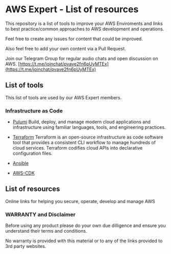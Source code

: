 # AWS Expert - List of resources

This repository is a list of tools to improve your AWS Enviroments and links to best practice/common approaches to AWS development and operations.

Feel free to create any issues for content that could be improved.

Also feel free to add your own content via a Pull Request.

Join our Telegram Group for regular audio chats and open discussion on AWS.
[https://t.me/joinchat/pvave2fn6pUyMTEx](https://t.me/joinchat/pvave2fn6pUyMTEx)

## List of tools

This list of tools are used by our AWS Expert members.

### Infrastructure as Code

- [Pulumi](https://www.pulumi.com/)
  Build, deploy, and manage modern cloud applications and infrastructure using familiar languages, tools, and engineering practices.

- [Terraform](https://www.terraform.io/)
  Terraform is an open-source infrastructure as code software tool that provides a consistent CLI workflow to manage hundreds of cloud services. Terraform codifies   cloud APIs into declarative configuration files.

- [Ansible](https://docs.ansible.com/ansible/latest/scenario_guides/guide_aws.html)

- [AWS-CDK](https://aws.amazon.com/cdk/)

## List of resources

Online links for helping you secure, operate, develop and manage AWS

### WARRANTY and Disclaimer

Before using any product please do your own due dilligence and ensure you understand their terms and conditions.

No warranty is provided with this material or to any of the links provided to 3rd party websites.
